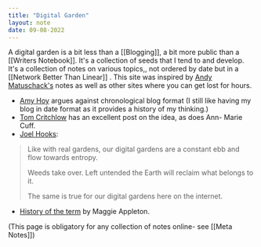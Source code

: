 ```yaml
---
title: "Digital Garden"
layout: note
date: 09-08-2022
---
```


A digital garden is a bit less than a [[Blogging]], a bit more public than a [[Writers Notebook]]. It's a collection of seeds that I tend to and develop. It's a collection of notes on various topics,, not ordered by date but in a [[Network Better Than Linear]] . This site was inspired by <a href="https://notes.andymatuschak.org/About_these_notes" >Andy Matuschack's</a> notes as well as other sites where you can get lost for hours.

-   <a href="https://stackingthebricks.com/how-blogs-broke-the-web/" >Amy Hoy</a> argues against chronological blog format (I still like having my blog in date format as it provides a history of my thinking.)
-   <a href="https://tomcritchlow.com/2019/02/17/building-digital-garden/" >Tom Critchlow</a> has an excellent post on the idea, as does Ann- Marie Cuff.
-   <a href="https://joelhooks.com/digital-garden" >Joel Hooks</a>:

> Like with real gardens, our digital gardens are a constant ebb and flow towards entropy.  
>   
> Weeds take over. Left untended the Earth will reclaim what belongs to it.  
>   
> The same is true for our digital gardens here on the internet.  

-   <a href="https://maggieappleton.com/garden-history" >History of the term</a> by Maggie Appleton.

(This page is obligatory for any collection of notes online- see [[Meta Notes]])

